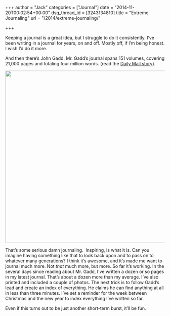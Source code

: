 +++
author = "Jack"
categories = ["Journal"]
date = "2014-11-20T00:02:54+00:00"
dsq_thread_id = [3243134810]
title = "Extreme Journaling"
url = "/2014/extreme-journaling/"

+++

Keeping a journal is a great idea, but I struggle to do it consistently. I’ve been writing in a journal for years, on and off. Mostly off, if I’m being honest. I wish I’d do it more.

And then there’s John Gadd. Mr. Gadd’s journal spans 151 volumes, covering 21,000 pages and totaling four million words. (read the [Daily Mail story][1]).

<img style="max-height: none; max-width: 100%;" src="/img/2014/11/7DD9C7B5-155F-405C-BC5A-44BCD30E4F5E.png" alt="" width="634" height="544" />

That’s some serious damn journaling.  Inspiring, is what it is. Can you imagine having something like that to look back upon and to pass on to whatever many generations? I think it’s awesome, and it’s made me want to journal much more. Not _that_ much more, but more. So far it’s working. In the several days since reading about Mr. Gadd, I’ve written a dozen or so pages in my latest journal. That’s about a dozen more than my average. I’ve also printed and included a couple of photos. The next trick is to follow Gadd’s lead and create an index of everything. He claims he can find anything at all in less than three minutes. I’ve set a reminder for the week between Christmas and the new year to index everything I’ve written so far.

Even if this turns out to be just another short-term burst, it’ll be fun.

 [1]: http://www.dailymail.co.uk/news/article-2387793/Dear-diary--Man-83-shows-Britains-biggest-personal-journal-hes-writing-66-years-times-size-War-Peace.html
